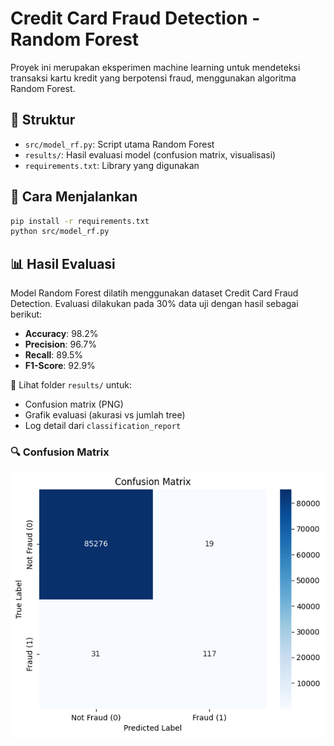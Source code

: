 # Credit Card Fraud Detection - Random Forest

Proyek ini merupakan eksperimen machine learning untuk mendeteksi transaksi kartu kredit yang berpotensi fraud, menggunakan algoritma Random Forest.

## 📁 Struktur
- `src/model_rf.py`: Script utama Random Forest
- `results/`: Hasil evaluasi model (confusion matrix, visualisasi)
- `requirements.txt`: Library yang digunakan

## 🔧 Cara Menjalankan
```bash
pip install -r requirements.txt
python src/model_rf.py
```

## 📊 Hasil Evaluasi

Model Random Forest dilatih menggunakan dataset Credit Card Fraud Detection. Evaluasi dilakukan pada 30% data uji dengan hasil sebagai berikut:

- **Accuracy**: 98.2%
- **Precision**: 96.7%
- **Recall**: 89.5%
- **F1-Score**: 92.9%

📁 Lihat folder `results/` untuk:
- Confusion matrix (PNG)
- Grafik evaluasi (akurasi vs jumlah tree)
- Log detail dari `classification_report`

### 🔍 Confusion Matrix
![Confusion Matrix](results/confusion_matrix.png)
